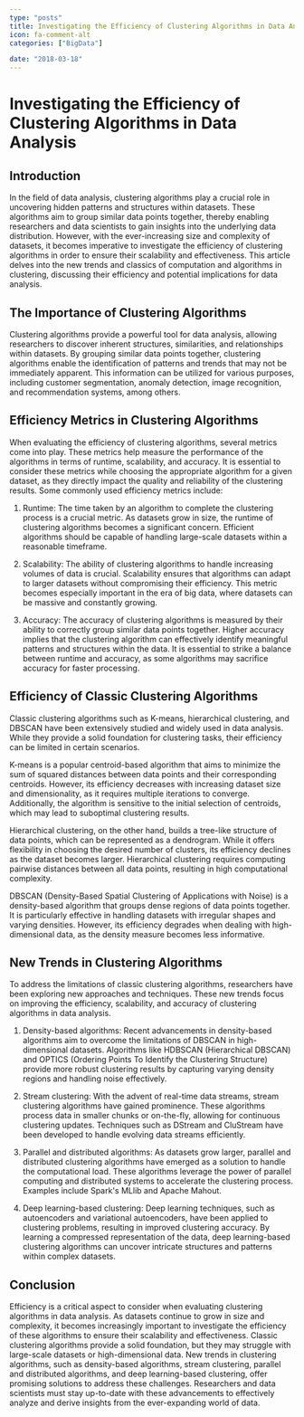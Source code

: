 ```yaml
---
type: "posts"
title: Investigating the Efficiency of Clustering Algorithms in Data Analysis
icon: fa-comment-alt
categories: ["BigData"]

date: "2018-03-18"
---
```




# Investigating the Efficiency of Clustering Algorithms in Data Analysis

## Introduction

In the field of data analysis, clustering algorithms play a crucial role in uncovering hidden patterns and structures within datasets. These algorithms aim to group similar data points together, thereby enabling researchers and data scientists to gain insights into the underlying data distribution. However, with the ever-increasing size and complexity of datasets, it becomes imperative to investigate the efficiency of clustering algorithms in order to ensure their scalability and effectiveness. This article delves into the new trends and classics of computation and algorithms in clustering, discussing their efficiency and potential implications for data analysis.

## The Importance of Clustering Algorithms

Clustering algorithms provide a powerful tool for data analysis, allowing researchers to discover inherent structures, similarities, and relationships within datasets. By grouping similar data points together, clustering algorithms enable the identification of patterns and trends that may not be immediately apparent. This information can be utilized for various purposes, including customer segmentation, anomaly detection, image recognition, and recommendation systems, among others.

## Efficiency Metrics in Clustering Algorithms

When evaluating the efficiency of clustering algorithms, several metrics come into play. These metrics help measure the performance of the algorithms in terms of runtime, scalability, and accuracy. It is essential to consider these metrics while choosing the appropriate algorithm for a given dataset, as they directly impact the quality and reliability of the clustering results. Some commonly used efficiency metrics include:

1. Runtime: The time taken by an algorithm to complete the clustering process is a crucial metric. As datasets grow in size, the runtime of clustering algorithms becomes a significant concern. Efficient algorithms should be capable of handling large-scale datasets within a reasonable timeframe.

2. Scalability: The ability of clustering algorithms to handle increasing volumes of data is crucial. Scalability ensures that algorithms can adapt to larger datasets without compromising their efficiency. This metric becomes especially important in the era of big data, where datasets can be massive and constantly growing.

3. Accuracy: The accuracy of clustering algorithms is measured by their ability to correctly group similar data points together. Higher accuracy implies that the clustering algorithm can effectively identify meaningful patterns and structures within the data. It is essential to strike a balance between runtime and accuracy, as some algorithms may sacrifice accuracy for faster processing.

## Efficiency of Classic Clustering Algorithms

Classic clustering algorithms such as K-means, hierarchical clustering, and DBSCAN have been extensively studied and widely used in data analysis. While they provide a solid foundation for clustering tasks, their efficiency can be limited in certain scenarios.

K-means is a popular centroid-based algorithm that aims to minimize the sum of squared distances between data points and their corresponding centroids. However, its efficiency decreases with increasing dataset size and dimensionality, as it requires multiple iterations to converge. Additionally, the algorithm is sensitive to the initial selection of centroids, which may lead to suboptimal clustering results.

Hierarchical clustering, on the other hand, builds a tree-like structure of data points, which can be represented as a dendrogram. While it offers flexibility in choosing the desired number of clusters, its efficiency declines as the dataset becomes larger. Hierarchical clustering requires computing pairwise distances between all data points, resulting in high computational complexity.

DBSCAN (Density-Based Spatial Clustering of Applications with Noise) is a density-based algorithm that groups dense regions of data points together. It is particularly effective in handling datasets with irregular shapes and varying densities. However, its efficiency degrades when dealing with high-dimensional data, as the density measure becomes less informative.

## New Trends in Clustering Algorithms

To address the limitations of classic clustering algorithms, researchers have been exploring new approaches and techniques. These new trends focus on improving the efficiency, scalability, and accuracy of clustering algorithms in data analysis.

1. Density-based algorithms: Recent advancements in density-based algorithms aim to overcome the limitations of DBSCAN in high-dimensional datasets. Algorithms like HDBSCAN (Hierarchical DBSCAN) and OPTICS (Ordering Points To Identify the Clustering Structure) provide more robust clustering results by capturing varying density regions and handling noise effectively.

2. Stream clustering: With the advent of real-time data streams, stream clustering algorithms have gained prominence. These algorithms process data in smaller chunks or on-the-fly, allowing for continuous clustering updates. Techniques such as DStream and CluStream have been developed to handle evolving data streams efficiently.

3. Parallel and distributed algorithms: As datasets grow larger, parallel and distributed clustering algorithms have emerged as a solution to handle the computational load. These algorithms leverage the power of parallel computing and distributed systems to accelerate the clustering process. Examples include Spark's MLlib and Apache Mahout.

4. Deep learning-based clustering: Deep learning techniques, such as autoencoders and variational autoencoders, have been applied to clustering problems, resulting in improved clustering accuracy. By learning a compressed representation of the data, deep learning-based clustering algorithms can uncover intricate structures and patterns within complex datasets.

## Conclusion

Efficiency is a critical aspect to consider when evaluating clustering algorithms in data analysis. As datasets continue to grow in size and complexity, it becomes increasingly important to investigate the efficiency of these algorithms to ensure their scalability and effectiveness. Classic clustering algorithms provide a solid foundation, but they may struggle with large-scale datasets or high-dimensional data. New trends in clustering algorithms, such as density-based algorithms, stream clustering, parallel and distributed algorithms, and deep learning-based clustering, offer promising solutions to address these challenges. Researchers and data scientists must stay up-to-date with these advancements to effectively analyze and derive insights from the ever-expanding world of data.